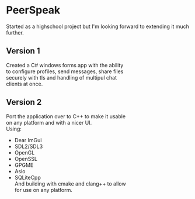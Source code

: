 # PeerSpeak

Started as a highschool project but I'm looking
forward to extending it much further.  

## Version 1

Created a C# windows forms app with the ability  
to configure profiles, send messages, share files  
securely with tls and handling of multipul chat  
clients at once.  

## Version 2

Port the application over to C++ to make it usable  
on any platform and with a nicer UI.  
Using:  
- Dear ImGui  
- SDL2/SDL3  
- OpenGL  
- OpenSSL  
- GPGME
- Asio  
- SQLiteCpp  
And building with cmake and clang++ to allow  
for use on any platform.  
